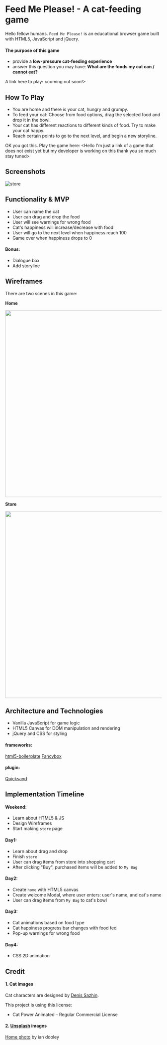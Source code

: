 # Feed Me Please! - A cat-feeding game

Hello fellow humans. `Feed Me Please!` is an educational browser game built with HTML5, JavaScript and jQuery.

#### The purpose of this game
- provide a **low-pressure cat-feeding experience**
- answer this question you may have: **What are the foods my cat can / cannot eat?**

A link here to play: <empty now> <coming out soon!>

## How To Play
- You are home and there is your cat, hungry and grumpy.
- To feed your cat: Choose from food options, drag the selected food and drop it in the bowl.
- Your cat has different reactions to different kinds of food. Try to make your cat happy.
- Reach certain points to go to the next level, and begin a new storyline.

OK you got this. Play the game here: <Hello I'm just a link of a game that does not exist yet but my developer is working on this thank you so much stay tuned>

## Screenshots
![store](https://res.cloudinary.com/devleg/image/upload/v1523878533/store_v1.png)

## Functionality & MVP
- User can name the cat
- User can drag and drop the food
- User will see warnings for wrong food
- Cat's happiness will increase/decrease with food
- User will go to the next level when happiness reach 100
- Game over when happiness drops to 0

#### Bonus:
- Dialogue box
- Add storyline

## Wireframes
There are two scenes in this game:

**Home**

<img src="https://res.cloudinary.com/devleg/image/upload/v1523877409/home.png" width="600">

**Store**

 <img src="https://res.cloudinary.com/devleg/image/upload/v1523877388/store.png" width="600">

## Architecture and Technologies
- Vanilla JavaScript for game logic
- HTML5 Canvas for DOM manipulation and rendering
- jQuery and CSS for styling

#### frameworks:
[html5-boilerplate](https://html5boilerplate.com/)
[Fancybox](http://fancyapps.com/fancybox/3/)

#### plugin:
[Quicksand](https://razorjack.net/quicksand/)

## Implementation Timeline
#### Weekend:
- Learn about HTML5 & JS
- Design Wireframes
- Start making `store` page

#### Day1:
- Learn about drag and drop
- Finish `store`
- User can drag items from store into shopping cart
- After clicking "Buy", purchased items will be added to `My Bag`

#### Day2:
- Create `home` with HTML5 canvas
- Create welcome Modal, where user enters: user's name, and cat's name
- User can drag items from `My Bag` to cat's bowl

#### Day3:
- Cat animations based on food type
- Cat happiness progress bar changes with food fed
- Pop-up warnings for wrong food

#### Day4:
- CSS 2D animation

## Credit
#### 1. Cat images
Cat characters are designed by [Denis Sazhin](http://iconka.com/en/).

This project is using this license:
- Cat Power Animated – Regular Commercial License

#### 2. [Unsplash](https://unsplash.com/) images
[Home photo](https://unsplash.com/photos/_-JR5TxKNSo) by ian dooley
